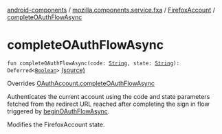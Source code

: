 [android-components](../../index.md) / [mozilla.components.service.fxa](../index.md) / [FirefoxAccount](index.md) / [completeOAuthFlowAsync](./complete-o-auth-flow-async.md)

# completeOAuthFlowAsync

`fun completeOAuthFlowAsync(code: `[`String`](https://kotlinlang.org/api/latest/jvm/stdlib/kotlin/-string/index.html)`, state: `[`String`](https://kotlinlang.org/api/latest/jvm/stdlib/kotlin/-string/index.html)`): Deferred<`[`Boolean`](https://kotlinlang.org/api/latest/jvm/stdlib/kotlin/-boolean/index.html)`>` [(source)](https://github.com/mozilla-mobile/android-components/blob/master/components/service/firefox-accounts/src/main/java/mozilla/components/service/fxa/FirefoxAccount.kt#L169)

Overrides [OAuthAccount.completeOAuthFlowAsync](../../mozilla.components.concept.sync/-o-auth-account/complete-o-auth-flow-async.md)

Authenticates the current account using the code and state parameters fetched from the
redirect URL reached after completing the sign in flow triggered by [beginOAuthFlowAsync](begin-o-auth-flow-async.md).

Modifies the FirefoxAccount state.

